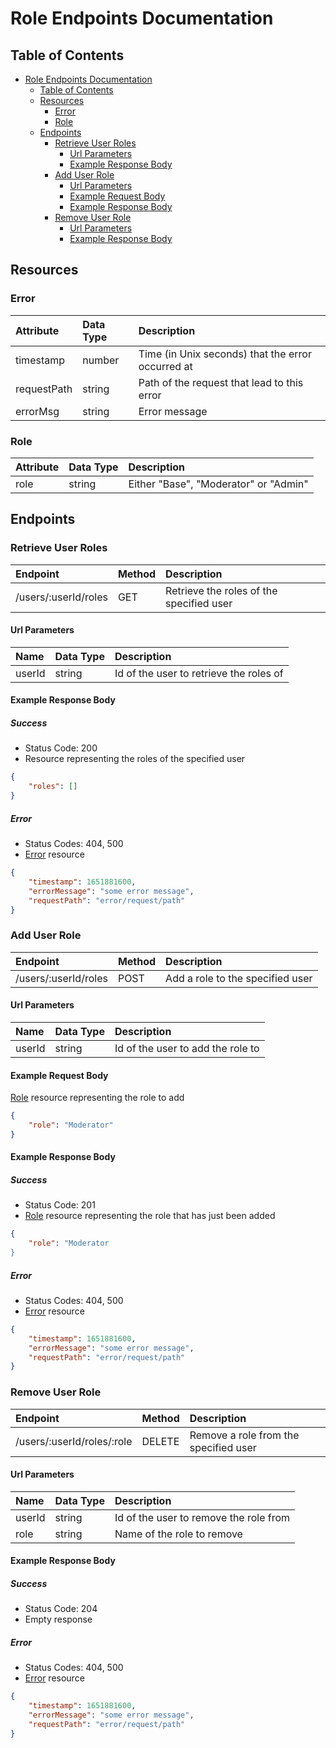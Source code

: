 # Role Endpoints Documentation

## Table of Contents

- [Role Endpoints Documentation](#role-endpoints-documentation)
  - [Table of Contents](#table-of-contents)
  - [Resources](#resources)
    - [Error](#error)
    - [Role](#role)
  - [Endpoints](#endpoints)
    - [Retrieve User Roles](#retrieve-user-roles)
      - [Url Parameters](#url-parameters)
      - [Example Response Body](#example-response-body)
    - [Add User Role](#add-user-role)
      - [Url Parameters](#url-parameters-1)
      - [Example Request Body](#example-request-body)
      - [Example Response Body](#example-response-body-1)
    - [Remove User Role](#remove-user-role)
      - [Url Parameters](#url-parameters-2)
      - [Example Response Body](#example-response-body-2)

## Resources

### Error

| Attribute | Data Type | Description |
| :-------- | :-------- | :---------- |
| timestamp | number | Time (in Unix seconds) that the error occurred at |
| requestPath | string | Path of the request that lead to this error |
| errorMsg | string | Error message |

### Role

| Attribute | Data Type | Description |
| :-------- | :-------- | :---------- |
| role | string | Either "Base", "Moderator" or "Admin" |

## Endpoints

### Retrieve User Roles

| Endpoint | Method | Description |
| :------- | :----- | :---------- |
| /users/:userId/roles | GET | Retrieve the roles of the specified user |

#### Url Parameters

| Name | Data Type | Description |
| :--- | :-------- | :---------- |
| userId | string | Id of the user to retrieve the roles of |

#### Example Response Body

##### Success

- Status Code: 200
- Resource representing the roles of the specified user

```json
{
    "roles": []
}
```

##### Error

- Status Codes: 404, 500
- [Error](#error) resource

```json
{
    "timestamp": 1651881600,
    "errorMessage": "some error message",
    "requestPath": "error/request/path"
}
```

### Add User Role

| Endpoint | Method | Description |
| :------- | :----- | :---------- |
| /users/:userId/roles | POST | Add a role to the specified user |

#### Url Parameters

| Name | Data Type | Description |
| :--- | :-------- | :---------- |
| userId | string | Id of the user to add the role to |

#### Example Request Body

[Role](#role) resource representing the role to add

```json
{
    "role": "Moderator"
}
```

#### Example Response Body

##### Success

- Status Code: 201
- [Role](#role) resource representing the role that has just been added

```json
{
    "role": "Moderator
}
```

##### Error

- Status Codes: 404, 500
- [Error](#error) resource

```json
{
    "timestamp": 1651881600,
    "errorMessage": "some error message",
    "requestPath": "error/request/path"
}
```

### Remove User Role

| Endpoint | Method | Description |
| :------- | :----- | :---------- |
| /users/:userId/roles/:role | DELETE | Remove a role from the specified user |

#### Url Parameters

| Name | Data Type | Description |
| :--- | :-------- | :---------- |
| userId | string | Id of the user to remove the role from |
| role | string | Name of the role to remove |

#### Example Response Body

##### Success

- Status Code: 204
- Empty response

##### Error

- Status Codes: 404, 500
- [Error](#error) resource

```json
{
    "timestamp": 1651881600,
    "errorMessage": "some error message",
    "requestPath": "error/request/path"
}
```
